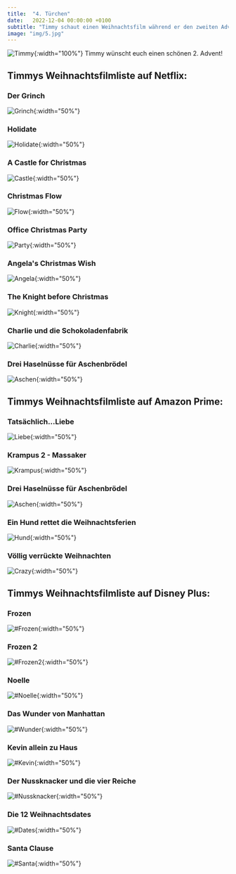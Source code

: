 ```yaml
---
title:  "4. Türchen"
date:   2022-12-04 00:00:00 +0100
subtitle: "Timmy schaut einen Weihnachtsfilm während er den zweiten Advent genießt."
image: "img/5.jpg"
---
```


![Timmy](../img/5.jpg){:width="100%"}
Timmy wünscht euch einen schönen 2. Advent!

## Timmys Weihnachtsfilmliste auf Netflix:
### Der Grinch
![Grinch](../img/grinch.jpg){:width="50%"}
### Holidate
![Holidate](../img/holidate.jpg){:width="50%"}
### A Castle for Christmas
![Castle](../img/christmascastle.jpg){:width="50%"}
### Christmas Flow
![Flow](../img/flow.jpg){:width="50%"}
### Office Christmas Party
![Party](../img/party.jpg){:width="50%"}
### Angela's Christmas Wish
![Angela](../img/angela.jpg){:width="50%"}
### The Knight before Christmas
![Knight](../img/knight.jpg){:width="50%"}
### Charlie und die Schokoladenfabrik
![Charlie](../img/charlie.jpg){:width="50%"}
### Drei Haselnüsse für Aschenbrödel
![Aschen](../img/aschen.jpg){:width="50%"}

## Timmys Weihnachtsfilmliste auf Amazon Prime:
### Tatsächlich...Liebe
![Liebe](../img/liebe.jpg){:width="50%"}
### Krampus 2 - Massaker
![Krampus](../img/krampus.jpg){:width="50%"}
### Drei Haselnüsse für Aschenbrödel
![Aschen](../img/aschen.jpg){:width="50%"}
### Ein Hund rettet die Weihnachtsferien
![Hund](../img/dog.jpg){:width="50%"}
### Völlig verrückte Weihnachten
![Crazy](../img/crazy.jpg){:width="50%"}

## Timmys Weihnachtsfilmliste auf Disney Plus:
### Frozen
![#Frozen](../img/frozen.jpg){:width="50%"}
### Frozen 2
![#Frozen2](../img/frozen2.jpg){:width="50%"}
### Noelle
![#Noelle](../img/noelle.jpg){:width="50%"}
### Das Wunder von Manhattan
![#Wunder](../img/manhattan.jpg){:width="50%"}
### Kevin allein zu Haus
![#Kevin](../img/kevin.jpeg){:width="50%"}
### Der Nussknacker und die vier Reiche
![#Nussknacker](../img/nussknacker.jpg){:width="50%"}
### Die 12 Weihnachtsdates
![#Dates](../img/dates.jpg){:width="50%"}
### Santa Clause
![#Santa](../img/santa.jpg){:width="50%"}